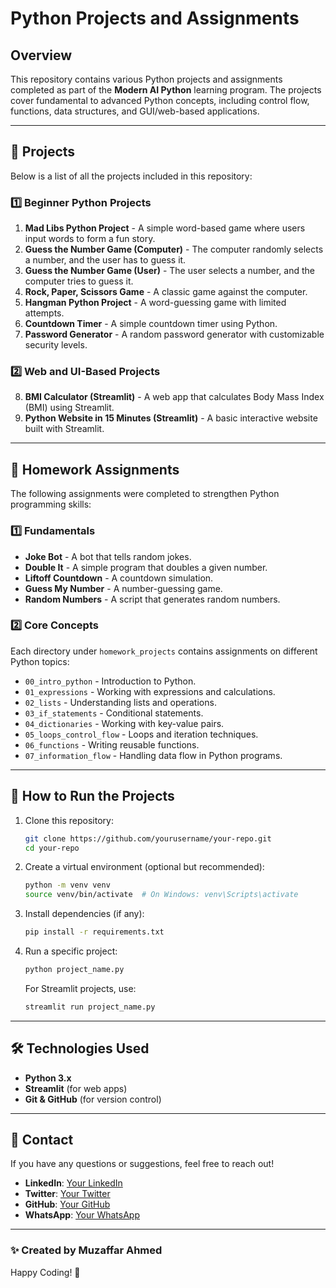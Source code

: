 # Python Projects and Assignments

## Overview
This repository contains various Python projects and assignments completed as part of the **Modern AI Python** learning program. The projects cover fundamental to advanced Python concepts, including control flow, functions, data structures, and GUI/web-based applications.

---

## 🚀 Projects
Below is a list of all the projects included in this repository:

### 1️⃣ Beginner Python Projects
1. **Mad Libs Python Project** - A simple word-based game where users input words to form a fun story.
2. **Guess the Number Game (Computer)** - The computer randomly selects a number, and the user has to guess it.
3. **Guess the Number Game (User)** - The user selects a number, and the computer tries to guess it.
4. **Rock, Paper, Scissors Game** - A classic game against the computer.
5. **Hangman Python Project** - A word-guessing game with limited attempts.
6. **Countdown Timer** - A simple countdown timer using Python.
7. **Password Generator** - A random password generator with customizable security levels.

### 2️⃣ Web and UI-Based Projects
8. **BMI Calculator (Streamlit)** - A web app that calculates Body Mass Index (BMI) using Streamlit.
9. **Python Website in 15 Minutes (Streamlit)** - A basic interactive website built with Streamlit.

---

## 📂 Homework Assignments
The following assignments were completed to strengthen Python programming skills:

### 1️⃣ Fundamentals
- **Joke Bot** - A bot that tells random jokes.
- **Double It** - A simple program that doubles a given number.
- **Liftoff Countdown** - A countdown simulation.
- **Guess My Number** - A number-guessing game.
- **Random Numbers** - A script that generates random numbers.

### 2️⃣ Core Concepts
Each directory under `homework_projects` contains assignments on different Python topics:
- `00_intro_python` - Introduction to Python.
- `01_expressions` - Working with expressions and calculations.
- `02_lists` - Understanding lists and operations.
- `03_if_statements` - Conditional statements.
- `04_dictionaries` - Working with key-value pairs.
- `05_loops_control_flow` - Loops and iteration techniques.
- `06_functions` - Writing reusable functions.
- `07_information_flow` - Handling data flow in Python programs.

---

## 📌 How to Run the Projects
1. Clone this repository:
   ```sh
   git clone https://github.com/yourusername/your-repo.git
   cd your-repo
   ```
2. Create a virtual environment (optional but recommended):
   ```sh
   python -m venv venv
   source venv/bin/activate  # On Windows: venv\Scripts\activate
   ```
3. Install dependencies (if any):
   ```sh
   pip install -r requirements.txt
   ```
4. Run a specific project:
   ```sh
   python project_name.py
   ```
   For Streamlit projects, use:
   ```sh
   streamlit run project_name.py
   ```

---

## 🛠️ Technologies Used
- **Python 3.x**
- **Streamlit** (for web apps)
- **Git & GitHub** (for version control)

---

## 📧 Contact
If you have any questions or suggestions, feel free to reach out!

- **LinkedIn**: [Your LinkedIn](https://www.linkedin.com/in/muzaffar-ahmed-325ba6346/)
- **Twitter**: [Your Twitter](https://x.com/_Muzaffar_Ahmed)
- **GitHub**: [Your GitHub](https://github.com/muzaffar401)
- **WhatsApp**: [Your WhatsApp](https://wa.me/+923353958045)

---

### ✨ Created by **Muzaffar Ahmed**

Happy Coding! 🎯

